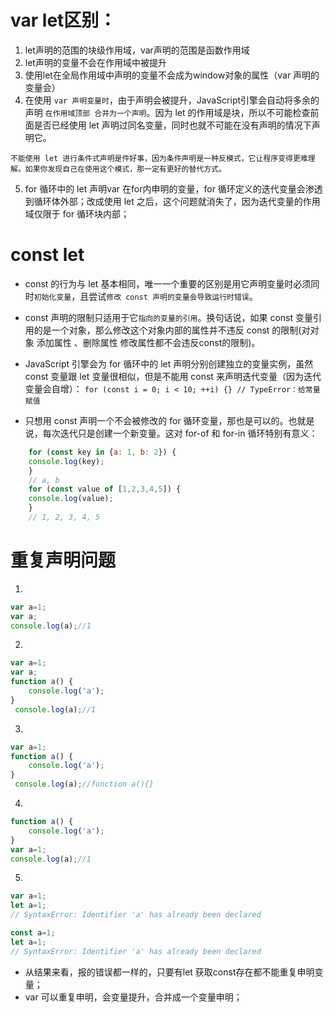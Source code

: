 # var let区别：
1. let声明的范围的块级作用域，var声明的范围是函数作用域
2. let声明的变量不会在作用域中被提升
3. 使用let在全局作用域中声明的变量不会成为window对象的属性（var 声明的变量会）
4. 在使用 `var 声明变量时`，由于声明会被提升，JavaScript引擎会自动将多余的声明 `在作用域顶部 合并为一个声明`。因为 let 的作用域是块，所以不可能检查前面是否已经使用 let 声明过同名变量，同时也就不可能在没有声明的情况下声明它。

`不能使用 let 进行条件式声明是件好事，因为条件声明是一种反模式，它让程序变得更难理解。如果你发现自己在使用这个模式，那一定有更好的替代方式。`

5. for 循环中的 let 声明var 在for内申明的变量，for 循环定义的迭代变量会渗透到循环体外部；改成使用 let 之后，这个问题就消失了，因为迭代变量的作用域仅限于 for 循环块内部；

# const let
* const 的行为与 let 基本相同，唯一一个重要的区别是用它声明变量时必须同时`初始化变量`，且尝试`修改 const 声明的变量会导致运行时错误`。

* const 声明的限制只适用于它`指向的变量的引用`。换句话说，如果 const 变量引用的是一个对象，那么修改这个对象内部的属性并不违反 const 的限制(对对象 添加属性 、删除属性 修改属性都不会违反const的限制)。

* JavaScript 引擎会为 for 循环中的 let 声明分别创建独立的变量实例，虽然 const 变量跟 let 变量很相似，但是不能用 const 来声明迭代变量（因为迭代变量会自增）：
`for (const i = 0; i < 10; ++i) {} // TypeError：给常量赋值`

* 只想用 const 声明一个不会被修改的 for 循环变量，那也是可以的。也就是说，每次迭代只是创建一个新变量。这对 for-of 和 for-in 循环特别有意义：

```js
    for (const key in {a: 1, b: 2}) { 
    console.log(key); 
    } 
    // a, b 
    for (const value of [1,2,3,4,5]) { 
    console.log(value); 
    } 
    // 1, 2, 3, 4, 5
```

# 重复声明问题
1. 
```js
var a=1;
var a;
console.log(a);//1
```

2. 
```js
var a=1;
var a;
function a() {
    console.log('a');
}
 console.log(a);//1
```

3. 
```js
var a=1;
function a() {
    console.log('a');
}
 console.log(a);//function a(){}
```

4. 
```js
function a() {
    console.log('a');
}
var a=1;
console.log(a);//1
```

5. 
```js
var a=1;
let a=1;
// SyntaxError: Identifier 'a' has already been declared
```
```js
const a=1;
let a=1;
// SyntaxError: Identifier 'a' has already been declared
```
* 从结果来看，报的错误都一样的，只要有let 获取const存在都不能重复申明变量；
* var 可以重复申明，会变量提升，合并成一个变量申明；